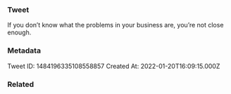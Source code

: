### Tweet
If you don’t know what the problems in your business are, you’re not close enough.

### Metadata
Tweet ID: 1484196335108558857
Created At: 2022-01-20T16:09:15.000Z

### Related

